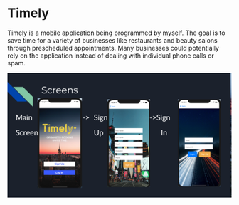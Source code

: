 # Timely
Timely is a mobile application being programmed by myself. The goal is to save time for a variety of businesses like restaurants and beauty salons through prescheduled appointments. Many businesses could potentially rely on the application instead of dealing with individual phone calls or spam.

![first](https://github.com/samshaqqur/Timely/blob/master/images/1.png?raw=true)

